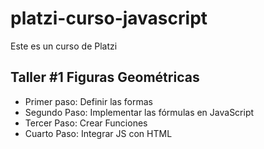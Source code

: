 # platzi-curso-javascript

Este es un curso de Platzi

## Taller #1 Figuras Geométricas

- Primer paso: Definir las formas
- Segundo Paso: Implementar las fórmulas en JavaScript
- Tercer Paso: Crear Funciones
- Cuarto Paso: Integrar JS con HTML

